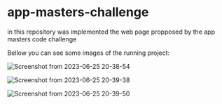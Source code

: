 # app-masters-challenge
in this repository was implemented the web page propposed by the app masters code challenge


Bellow you can see some images of the running project:



![Screenshot from 2023-06-25 20-38-54](https://github.com/gabriel-fc/app-masters-challenge/assets/20544766/fa2b541f-ba2c-439e-a851-2528bff41300)


![Screenshot from 2023-06-25 20-39-38](https://github.com/gabriel-fc/app-masters-challenge/assets/20544766/252388b8-a24e-4a6b-a921-646dbe70252e)

![Screenshot from 2023-06-25 20-39-50](https://github.com/gabriel-fc/app-masters-challenge/assets/20544766/0036bcf7-295c-495e-bb5e-ecc7f7492571)
